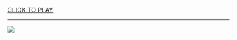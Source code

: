
<a href="https://premium76.site?title=mike_tyson_punch_out_unblocked_games&ref=13M">CLICK TO PLAY</a></h3>
<hr>

<a href="https://premium76.site?title=mike_tyson_punch_out_unblocked_games&ref=13M"><img src="https://clearcache.store/games.png"></a>


